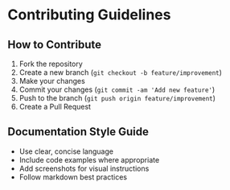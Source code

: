 # Contributing Guidelines

## How to Contribute

1. Fork the repository
2. Create a new branch (`git checkout -b feature/improvement`)
3. Make your changes
4. Commit your changes (`git commit -am 'Add new feature'`)
5. Push to the branch (`git push origin feature/improvement`)
6. Create a Pull Request

## Documentation Style Guide

- Use clear, concise language
- Include code examples where appropriate
- Add screenshots for visual instructions
- Follow markdown best practices